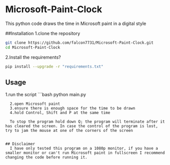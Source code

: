 ﻿# Microsoft-Paint-Clock
 This python code draws the time in Microsoft paint in a digital style

 ##Installation
  1.clone the repository
  ```bash
git clone https://github.com/falcon7731/Microsoft-Paint-Clock.git
cd Microsoft-Paint-Clock
```
  2.Install the requirements?
   ```bash
pip install --upgrade -r "requirements.txt"
```

## Usage
  1.run the script
      ```bash
python main.py
```
  2.open Microsoft paint
  3.ensure there is enough space for the time to be drawn
  4.hold Control, Shift and P at the same time
  
  To stop the program hold down Q; the program will terminate after it has cleared the screen. In case the control of the program is lost, try to jam the mouse at one of the corners of the screen


## Disclaimer
  I have only tested this program on a 1080p monitor, if you have a smaller monitor or can't run Microsoft paint in fullscreen I recommend changing the code before running it.
 
